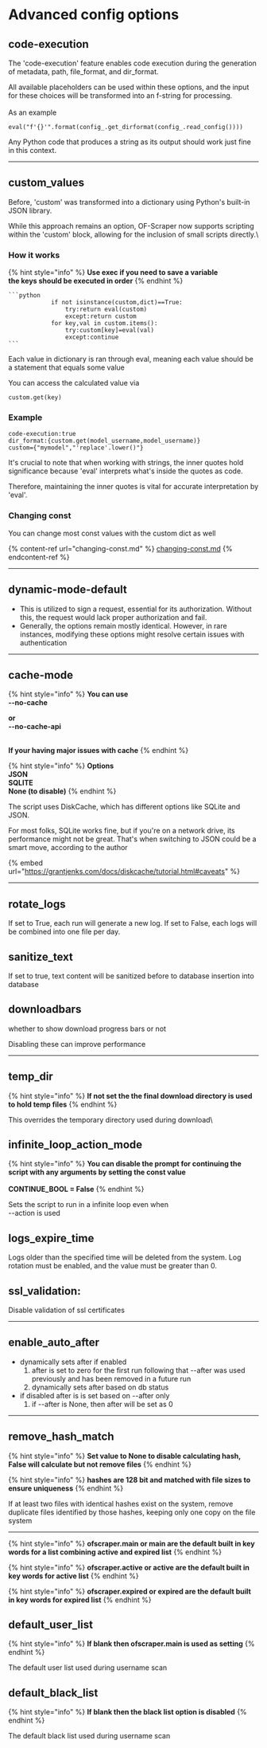 # Advanced config options

## code-execution

The 'code-execution' feature enables code execution during the generation of metadata, path, file\_format, and dir\_format.&#x20;

All available placeholders can be used within these options, and the input for these choices will be transformed into an f-string for processing.\
\
As an example

```
eval("f'{}'".format(config_.get_dirformat(config_.read_config())))
```

Any Python code that produces a string as its output should work just fine in this context.



***

## custom\_values

Before, 'custom' was transformed into a dictionary using Python's built-in JSON library.&#x20;

While this approach remains an option, OF-Scraper now supports scripting within the 'custom' block, allowing for the inclusion of small scripts directly.\


### How it works

{% hint style="info" %}
**Use exec if you need to save a variable**\
**the keys should be executed in order**
{% endhint %}

````
```python
            if not isinstance(custom,dict)==True:
                try:return eval(custom)
                except:return custom
            for key,val in custom.items():
                try:custom[key]=eval(val)
                except:continue
```
````

Each value in dictionary is ran through eval, meaning each value should be a statement that equals some value

You can access the calculated value via

```
custom.get(key)
```

### Example

```
code-execution:true
dir_format:{custom.get(model_username,model_username)}
custom={"mymodel","'replace'.lower()"}
```

It's crucial to note that when working with strings, the inner quotes hold significance because 'eval' interprets what's inside the quotes as code.&#x20;

Therefore, maintaining the inner quotes is vital for accurate interpretation by 'eval'.

### Changing const

You can change most const  values with the custom dict as well

{% content-ref url="changing-const.md" %}
[changing-const.md](changing-const.md)
{% endcontent-ref %}



***

## dynamic-mode-default

* This is utilized to sign a request, essential for its authorization. Without this, the request would lack proper authorization and fail.
* Generally, the options remain mostly identical. However, in rare instances, modifying these options might resolve certain issues with authentication



***

## cache-mode

{% hint style="info" %}
**You can use** \
**--no-cache**&#x20;

**or** \
**--no-cache-api**

\
**If your having major issues with cache**
{% endhint %}

{% hint style="info" %}
**Options**\
**JSON**\
**SQLITE**\
**None (to disable)**
{% endhint %}

The script uses DiskCache, which has different options like SQLite and JSON.&#x20;

For most folks, SQLite works fine, but if you're on a network drive, its performance might not be great. That's when switching to JSON could be a smart move, according to the author

{% embed url="https://grantjenks.com/docs/diskcache/tutorial.html#caveats" %}

***

## rotate\_logs

If set to True, each run will generate a new log. If set to False, each logs will be combined into one file per day.

## sanitize\_text

If set to true,  text content will be sanitized before to database insertion into database

## downloadbars

whether to show download progress bars or not

Disabling these can improve performance



***

## temp\_dir

{% hint style="info" %}
**If not set the the final download directory is used to hold temp files**
{% endhint %}

This overrides the temporary directory used during download\


## infinite\_loop\_action\_mode

{% hint style="info" %}
**You can disable the prompt for continuing the script with any arguments by setting the const value**\
\
**CONTINUE\_BOOL = False**
{% endhint %}

Sets the script to run in a infinite loop even when \
\--action is used



## logs\_expire\_time

Logs older than the specified time will be deleted from the system. Log rotation must be enabled, and the value must be greater than 0.



## ssl\_validation:

Disable validation of ssl certificates



***

## enable\_auto\_after

* dynamically sets after if enabled
  1. after is set to zero for the first run following that --after was used previously and has been removed in a future run
  2. dynamically sets after based on db status
* if disabled after is is set based on --after only
  1. if --after is None, then after will be set as 0

***

## remove\_hash\_match

{% hint style="info" %}
**Set value to None to disable calculating hash, False will calculate but not remove files**
{% endhint %}

{% hint style="info" %}
**hashes are 128 bit and matched with file sizes to ensure uniqueness**
{% endhint %}



If at least two files with identical hashes exist on the system, remove duplicate files identified by those hashes, keeping only one copy on the file system



***

{% hint style="info" %}
**ofscraper.main or main are the default built in key words for a list combining active and expired list**
{% endhint %}

{% hint style="info" %}
**ofscraper.active or active are  the default built in key words for active list**
{% endhint %}

{% hint style="info" %}
**ofscraper.expired or expired are the default built in key words for expired list**
{% endhint %}

## default\_user\_list

{% hint style="info" %}
**If blank then ofscraper.main is used as setting**
{% endhint %}

The default user list used during username scan

## default\_black\_list

{% hint style="info" %}
**If  blank then the black list option is disabled**
{% endhint %}

The default black list used during username scan
